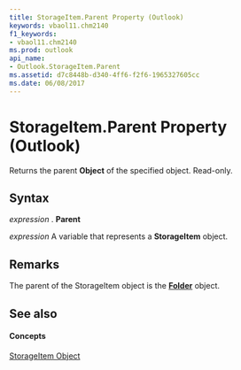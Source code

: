```yaml
---
title: StorageItem.Parent Property (Outlook)
keywords: vbaol11.chm2140
f1_keywords:
- vbaol11.chm2140
ms.prod: outlook
api_name:
- Outlook.StorageItem.Parent
ms.assetid: d7c8448b-d340-4ff6-f2f6-1965327605cc
ms.date: 06/08/2017
---
```



# StorageItem.Parent Property (Outlook)

Returns the parent **Object** of the specified object. Read-only.


## Syntax

 _expression_ . **Parent**

 _expression_ A variable that represents a **StorageItem** object.


## Remarks

The parent of the StorageItem object is the **[Folder](folder-object-outlook.md)** object.


## See also


#### Concepts


[StorageItem Object](storageitem-object-outlook.md)

